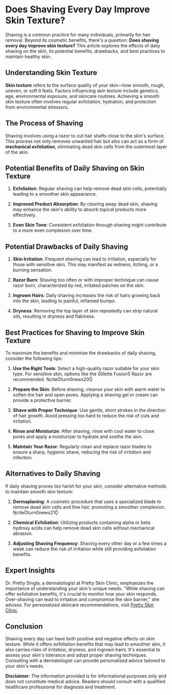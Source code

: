 # Does Shaving Every Day Improve Skin Texture?

Shaving is a common practice for many individuals, primarily for hair removal. Beyond its cosmetic benefits, there's a question: **Does shaving every day improve skin texture?** This article explores the effects of daily shaving on the skin, its potential benefits, drawbacks, and best practices to maintain healthy skin.

## Understanding Skin Texture

**Skin texture** refers to the surface quality of your skin—how smooth, rough, uneven, or soft it feels. Factors influencing skin texture include genetics, age, environmental exposure, and skincare routines. Achieving a smooth skin texture often involves regular exfoliation, hydration, and protection from environmental stressors.

## The Process of Shaving

Shaving involves using a razor to cut hair shafts close to the skin's surface. This process not only removes unwanted hair but also can act as a form of **mechanical exfoliation**, eliminating dead skin cells from the outermost layer of the skin.

## Potential Benefits of Daily Shaving on Skin Texture

1. **Exfoliation**: Regular shaving can help remove dead skin cells, potentially leading to a smoother skin appearance.

2. **Improved Product Absorption**: By clearing away dead skin, shaving may enhance the skin's ability to absorb topical products more effectively.

3. **Even Skin Tone**: Consistent exfoliation through shaving might contribute to a more even complexion over time.

## Potential Drawbacks of Daily Shaving

1. **Skin Irritation**: Frequent shaving can lead to irritation, especially for those with sensitive skin. This may manifest as redness, itching, or a burning sensation.

2. **Razor Burn**: Shaving too often or with improper technique can cause razor burn, characterized by red, irritated patches on the skin.

3. **Ingrown Hairs**: Daily shaving increases the risk of hairs growing back into the skin, leading to painful, inflamed bumps.

4. **Dryness**: Removing the top layer of skin repeatedly can strip natural oils, resulting in dryness and flakiness.

## Best Practices for Shaving to Improve Skin Texture

To maximize the benefits and minimize the drawbacks of daily shaving, consider the following tips:

1. **Use the Right Tools**: Select a high-quality razor suitable for your skin type. For sensitive skin, options like the Gillette Fusion5 Razor are recommended. citeturn0news20

2. **Prepare the Skin**: Before shaving, cleanse your skin with warm water to soften the hair and open pores. Applying a shaving gel or cream can provide a protective barrier.

3. **Shave with Proper Technique**: Use gentle, short strokes in the direction of hair growth. Avoid pressing too hard to reduce the risk of cuts and irritation.

4. **Rinse and Moisturize**: After shaving, rinse with cool water to close pores and apply a moisturizer to hydrate and soothe the skin.

5. **Maintain Your Razor**: Regularly clean and replace razor blades to ensure a sharp, hygienic shave, reducing the risk of irritation and infection.

## Alternatives to Daily Shaving

If daily shaving proves too harsh for your skin, consider alternative methods to maintain smooth skin texture:

1. **Dermaplaning**: A cosmetic procedure that uses a specialized blade to remove dead skin cells and fine hair, promoting a smoother complexion. citeturn0news21

2. **Chemical Exfoliation**: Utilizing products containing alpha or beta hydroxy acids can help remove dead skin cells without mechanical abrasion.

3. **Adjusting Shaving Frequency**: Shaving every other day or a few times a week can reduce the risk of irritation while still providing exfoliation benefits.

## Expert Insights

Dr. Pretty Singla, a dermatologist at Pretty Skin Clinic, emphasizes the importance of understanding your skin's unique needs. "While shaving can offer exfoliation benefits, it's crucial to monitor how your skin responds. Over-shaving can lead to irritation and compromise the skin barrier," she advises. For personalized skincare recommendations, visit [Pretty Skin Clinic](https://prettyskin.in).

## Conclusion

Shaving every day can have both positive and negative effects on skin texture. While it offers exfoliation benefits that may lead to smoother skin, it also carries risks of irritation, dryness, and ingrown hairs. It's essential to assess your skin's tolerance and adopt proper shaving techniques. Consulting with a dermatologist can provide personalized advice tailored to your skin's needs.

**Disclaimer**: The information provided is for informational purposes only and does not constitute medical advice. Readers should consult with a qualified healthcare professional for diagnosis and treatment. 